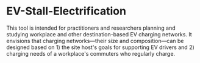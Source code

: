 # EV-Stall-Electrification
This tool is intended for practitioners and researchers planning and studying workplace and other destination-based EV charging networks. It envisions that charging networks—their size and composition—can be designed based on 1) the site host's goals for supporting EV drivers and 2) charging needs of a workplace's commuters who regularly charge. 
